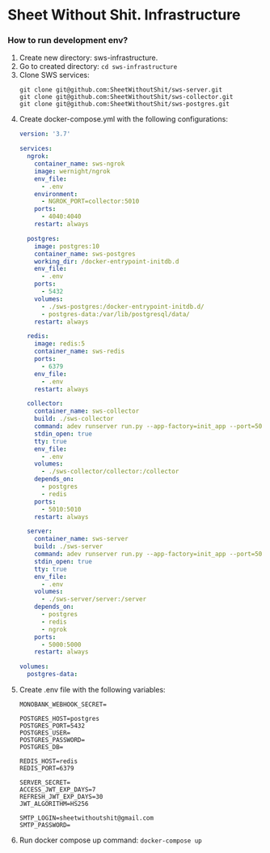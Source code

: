 # Sheet Without Shit. Infrastructure

### How to run development env?
1. Create new directory: sws-infrastructure.
2. Go to created directory: `cd sws-infrastructure`
3. Clone SWS services:
    ```shell script
    git clone git@github.com:SheetWithoutShit/sws-server.git
    git clone git@github.com:SheetWithoutShit/sws-collector.git
    git clone git@github.com:SheetWithoutShit/sws-postgres.git
    ```
4. Create docker-compose.yml with the following configurations:
    ```yaml
   version: '3.7'

    services:
      ngrok:
        container_name: sws-ngrok
        image: wernight/ngrok
        env_file:
          - .env
        environment:
          - NGROK_PORT=collector:5010
        ports:
          - 4040:4040
        restart: always
    
      postgres:
        image: postgres:10
        container_name: sws-postgres
        working_dir: /docker-entrypoint-initdb.d
        env_file:
          - .env
        ports:
          - 5432
        volumes:
          - ./sws-postgres:/docker-entrypoint-initdb.d/
          - postgres-data:/var/lib/postgresql/data/
        restart: always
    
      redis:
        image: redis:5
        container_name: sws-redis
        ports:
          - 6379
        env_file:
          - .env
        restart: always
    
      collector:
        container_name: sws-collector
        build: ./sws-collector
        command: adev runserver run.py --app-factory=init_app --port=5010
        stdin_open: true
        tty: true
        env_file:
          - .env
        volumes:
          - ./sws-collector/collector:/collector
        depends_on:
          - postgres
          - redis
        ports:
          - 5010:5010
        restart: always
    
      server:
        container_name: sws-server
        build: ./sws-server
        command: adev runserver run.py --app-factory=init_app --port=5000
        stdin_open: true
        tty: true
        env_file:
          - .env
        volumes:
          - ./sws-server/server:/server
        depends_on:
          - postgres
          - redis
          - ngrok
        ports:
          - 5000:5000
        restart: always
    
    volumes:
      postgres-data:
   ```
5. Create .env file with the following variables:
    ```shell script
    MONOBANK_WEBHOOK_SECRET=

    POSTGRES_HOST=postgres
    POSTGRES_PORT=5432
    POSTGRES_USER=
    POSTGRES_PASSWORD=
    POSTGRES_DB=
    
    REDIS_HOST=redis
    REDIS_PORT=6379
    
    SERVER_SECRET=
    ACCESS_JWT_EXP_DAYS=7
    REFRESH_JWT_EXP_DAYS=30
    JWT_ALGORITHM=HS256
    
    SMTP_LOGIN=sheetwithoutshit@gmail.com
    SMTP_PASSWORD=

   ```
6. Run docker compose up command: `docker-compose up`
